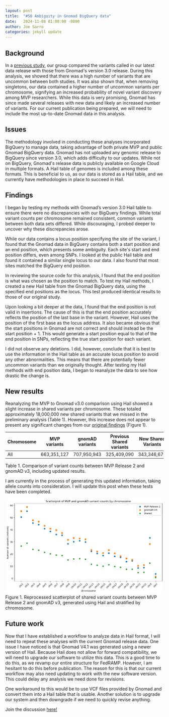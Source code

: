 ```yaml
---
layout: post
title:  "#50 Ambiguity in Gnomad BigQuery data"
date:   2024-11-08 01:00:00 -0800
author: Joe Sarro
categories: jekyll update
---
```


## Background

In a [previous study](https://va-big-data-genomics.github.io/jekyll/update/2023/10/13/comparing-mvp-to-gnomad-variants.html), our group compared the variants called in our latest data release with those from Gnomad's version 3.0 release. During this analysis, we showed that there was a high number of variants that are uncommon between both studies. It was also shown that, when removing singletons, our data contained a higher number of uncommon variants per chromosome, signifying an increased probability of novel variant discovery among MVP researchers.
While this data is very promising, Gnomad has since made several releases with new data and likely an increased number of variants. For our current publication being prepared, we will need to include the most up-to-date Gnomad data in this analysis.
   
   
## Issues

The methodology involved in conducting these analyses incorporated BigQuery to manage data, taking advantage of both private MVP and public Gnomad BigQuery data. Gnomad has not uploaded any genomic release to BigQuery since version 3.0, which adds difficulty to our updates. While not on BigQuery, Gnomad's release data is publicly available on Google Cloud in multiple formats. A Hail table of genomes is included among these formats. This is beneficial to us, as our data is stored as a Hail table, and we currently have methodologies in place to succeed in Hail.

## Findings

I began by testing my methods with Gnomad’s version 3.0 Hail table to ensure there were no discrepancies with our BigQuery findings. While total variant counts per chromosome remained consistent, common variants between both data sets differed. While discouraging, I probed deeper to uncover why these discrepancies arose.

While our data contains a locus position specifying the site of the variant, I found that the Gnomad data in BigQuery contains both a start position and an end position, which presents some ambiguity. Each site's start and end position differs, even among SNPs. I looked at the public Hail table and found it contained a similar single locus to our data. I also found that most sites matched the BigQuery end position.

In reviewing the source code for this analysis, I found that the end position is what was chosen as the position to match. To test my Hail methods, I created a new Hail table from the Gnomad BigQuery data, using the specified end positions as the locus. This test produced identical results to those of our original study.

Upon looking a bit deeper at the data, I found that the end position is not valid in insertions. The cause of this is that the end position accurately reflects the position of the last base in the variant. However, Hail uses the position of the first base as the locus address. It also became obvious that the start positions in Gnomad are not correct and should instead be the start position + 1. This would generate a start position equal to that of the end position in SNPs, reflecting the true start position for each variant.

I did not observe any deletions. I did, however, conclude that it is best to use the information in the Hail table as an accurate locus position to avoid any other abnormalities. This means that there are potentially fewer uncommon variants than we originally thought. After testing my Hail methods with end position data, I began to reanalyze the data to see how drastic the change is.

## New results

Reanalyzing the MVP to Gnomad v3.0 comparison using Hail showed a slight increase in shared variants per chromosome. These totaled approximately 18,000,000 new shared variants that we missed in the preliminary analysis (Table 1). However, this increase does not appear to present any significant changes from our [original findings](https://va-big-data-genomics.github.io/assets/2023-10-13/variant_counts_mvp_gnomad.png) (Figure 1). 

| Chromosome | MVP variants | gnomAD variants | Previous Shared variants | New Shared Variants |
| --- | --- | --- | --- | --- |
| All | 663,351,127 | 707,950,943 | 325,409,090 | 343,346,670 |

Table 1. Comparison of variant counts between MVP Release 2 and gnomAD v3, including updated results.

I am currently in the process of generating this updated information, taking allele counts into consideration. I will update this post when these tests have been completed.

![Scatterplot of shared variants by chromosomes](/assets/jsarro_blog_figs/Variant_comparison_Gnomad_v3_with_Hail.png)
Figure 1. Reprocessed scatterplot of shared variant counts between MVP Release 2 and gnomAD v3, generated using Hail and stratified by chromosome.

## Future work

Now that I have established a workflow to analyze data in Hail format, I will need to repeat these analyses with the current Gnomad release data. One issue I have noticed is that Gnomad V4.1 was generated using a newer version of Hail. Because Hail does not allow for forward compatibility, we will need to upgrade our software to utilize this data. This is a good time to do this, as we revamp our entire structure for FedRAMP. However, I am hesitant to do this before publication. The reason for this is that our current workflow may also need updating to work with the new software version. This could delay any analysis we need done for revisions.

One workaround to this would be to use VCF files provided by Gnomad and convert them into a Hail table that is usable. Another solution is to upgrade our system and then downgrade if we need to quickly revise anything.

Join the discussion [here!](https://github.com/orgs/va-big-data-genomics/discussions/51)
